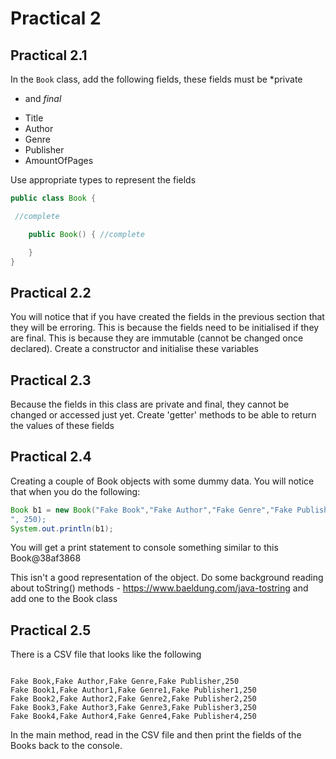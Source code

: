 # Practical 2

## Practical 2.1

In the `Book` class, add the following fields, these fields must be *private
* and *final*

- Title
- Author
- Genre
- Publisher
- AmountOfPages

Use appropriate types to represent the fields



```java
public class Book {

 //complete

    public Book() { //complete

    }
}

```


## Practical 2.2

You will notice that if you have created the fields in the previous section
 that they will be erroring. This is because the fields need to be
  initialised if they are final. This is because they are immutable (cannot
   be changed once declared). Create a constructor and initialise these variables



## Practical 2.3

Because the fields in this class are private and final, they cannot be
 changed or accessed just yet. Create 'getter' methods to be able to return
  the values of these fields

## Practical 2.4

Creating a couple of Book objects with some dummy data. You will notice that
 when you do the following:
 
 ```java
Book b1 = new Book("Fake Book","Fake Author","Fake Genre","Fake Publisher
", 250);
System.out.println(b1);
```

You will get a print statement to console something similar to this 
Book@38af3868

This isn't a good representation of the object. Do some background reading
 about toString() methods - https://www.baeldung.com/java-tostring and add
  one to the Book class

## Practical 2.5

There is a CSV file that looks like the following

```csv

Fake Book,Fake Author,Fake Genre,Fake Publisher,250
Fake Book1,Fake Author1,Fake Genre1,Fake Publisher1,250
Fake Book2,Fake Author2,Fake Genre2,Fake Publisher2,250
Fake Book3,Fake Author3,Fake Genre3,Fake Publisher3,250
Fake Book4,Fake Author4,Fake Genre4,Fake Publisher4,250

```

In the main method, read in the CSV file and then print the fields of the
 Books back to the console. 
